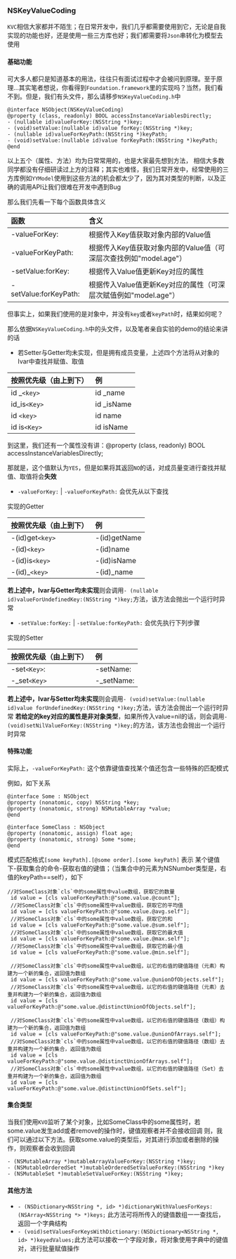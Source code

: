 ### NSKeyValueCoding

`KVC`相信大家都并不陌生；在日常开发中，我们几乎都需要使用到它，无论是自我实现的功能也好，还是使用一些三方库也好；我们都需要将`Json`串转化为模型去使用

#### 基础功能
可大多人都只是知道基本的用法，往往只有面试过程中才会被问到原理。至于原理...其实笔者想说，你看得到`Foundation.framework`里的实现吗？当然，我们看不到。但是，我们有头文件，那么请移步`NSKeyValueCoding.h`中

```
@interface NSObject(NSKeyValueCoding)
@property (class, readonly) BOOL accessInstanceVariablesDirectly;
- (nullable id)valueForKey:(NSString *)key;
- (void)setValue:(nullable id)value forKey:(NSString *)key;
- (nullable id)valueForKeyPath:(NSString *)keyPath;
- (void)setValue:(nullable id)value forKeyPath:(NSString *)keyPath;
@end
```

以上五个（属性、方法）均为日常常用的，也是大家最先想到方法， 相信大多数同学都没有仔细研读过上方的注释；其实也难怪，我们日常开发中，经常使用的三方库例如`YYModel`使用到这些方法的机会都太少了，因为其对类型的判断，以及正确的调用API让我们很难在开发中遇到Bug


那么我们先看一下每个函数具体含义

|	函数	|	含义	|
|:--|:--|
|-valueForKey:|根据传入Key值获取对象内部的Value值|
|-valueForKeyPath:|根据传入Key值获取对象内部的Value值（可深层次查找例如"model.age"）|
|-setValue:forKey:|根据传入Value值更新Key对应的属性|
|-setValue:forKeyPath:|根据传入Value值更新Key对应的属性（可深层次赋值例如"model.age"）|

但事实上，如果我们使用的是对象中，并没有`key`或者`keyPath`时，结果如何呢？

那么依据`NSKeyValueCoding.h`中的头文件，以及笔者亲自实验的demo的结论来讲的话

* 若Setter与Getter均未实现，但是拥有成员变量，上述四个方法将从对象的Ivar中查找并赋值、取值

|	按照优先级（由上到下）	|	例 	|
|:---|:---|
|id _`<key>`|id _name|
|id_is`<Key>`|id _isName|
|id `<key>`|id name|
|id is`<Key>`|id isName|

到这里，我们还有一个属性没有讲：@property (class, readonly) BOOL accessInstanceVariablesDirectly;

那就是，这个值默认为`YES`，但是如果将其返回`NO`的话，对成员量变进行查找并赋值、取值将会**失效**


* `-valueForKey:` | `-valueForKeyPath:`  会优先从以下查找

实现的Getter

|	按照优先级（由上到下）	|	例 	|
|:---|:---|
|-(id)get`<key>`|-(id)getName|
|-(id)`<key>`|-(id)name|
|-(id)is`<key>`|-(id)isName|
|-(id)_`<key>`|-(id)_name|

**若上述中，Ivar与Getter均未实现**则会调用`- (nullable id)valueForUndefinedKey:(NSString *)key;`方法，该方法会抛出一个运行时异常

* `-setValue:forKey:` | `-setValue:forKeyPath:` 会优先执行下列步骤

实现的Setter

|	按照优先级（由上到下）	|	例 	|
|:---|:---|
|-set`<Key>`:|-setName:|
|-_set`<Key>`|-_setName:|

**若上述中，Ivar与Setter均未实现**则会调用`- (void)setValue:(nullable id)value forUndefinedKey:(NSString *)key;`方法，该方法会抛出一个运行时异常
**若给定的key对应的属性是非对象类型**，如果所传入value=nil的话，则会调用`- (void)setNilValueForKey:(NSString *)key;`的方法，该方法也会抛出一个运行时异常

#### 特殊功能
实际上，`-valueForKeyPath:` 这个依靠键值查找某个值还包含一些特殊的匹配模式

例如，如下关系

```
@interface Some : NSObject
@property (nonatomic, copy) NSString *key;
@property (nonatomic, strong) NSMutableArray *value;
@end

@interface SomeClass : NSObject
@property (nonatomic, assign) float age;
@property (nonatomic, strong) Some *some;
@end
```

模式匹配格式`[some keyPath].[@some order].[some keyPath]` 
表示 某个键值下-获取集合的命令-获取右值的键值；（当集合中的元素为NSNumber类型是，右值的keyPath==self），如下

```
//对SomeClass对象`cls`中的some属性中value数组，获取它的数量
 id value = [cls valueForKeyPath:@"some.value.@count"];
 //对SomeClass对象`cls`中的some属性中value数组，获取它的平均值
 id value = [cls valueForKeyPath:@"some.value.@avg.self"];
 //对SomeClass对象`cls`中的some属性中value数组，获取它的和
 id value = [cls valueForKeyPath:@"some.value.@sum.self"];
 //对SomeClass对象`cls`中的some属性中value数组，获取它的最大值
 id value = [cls valueForKeyPath:@"some.value.@max.self"];
 //对SomeClass对象`cls`中的some属性中value数组，获取它的最小值
 id value = [cls valueForKeyPath:@"some.value.@min.self"];

 //对SomeClass对象`cls`中的some属性中value数组，以它的右值的键值路径（元素）构建为一个新的集合，返回值为数组
 id value = [cls valueForKeyPath:@"some.value.@unionOfObjects.self"];
 //对SomeClass对象`cls`中的some属性中value数组，以它的右值的键值路径（元素）去重并构建为一个新的集合，返回值为数组
 id value = [cls valueForKeyPath:@"some.value.@distinctUnionOfObjects.self"];
 
 //对SomeClass对象`cls`中的some属性中value数组，以它的右值的键值路径（数组）构建为一个新的集合，返回值为数组
 id value = [cls valueForKeyPath:@"some.value.@unionOfArrays.self"];
 //对SomeClass对象`cls`中的some属性中value数组，以它的右值的键值路径（数组）去重并构建为一个新的集合，返回值为数组
 id value = [cls valueForKeyPath:@"some.value.@distinctUnionOfArrays.self"];
 //对SomeClass对象`cls`中的some属性中value数组，以它的右值的键值路径（Set）去重并构建为一个新的集合，返回值为数组
 id value = [cls valueForKeyPath:@"some.value.@distinctUnionOfSets.self"];
```

#### 集合类型
当我们使用`KVO`监听了某个对象，比如SomeClass中的some属性时，若some.value发生add或者remove的操作时，键值观察者并不会接收回调
则，我们可以通过以下方法。获取some.value的类型后，对其进行添加或者删除的操作，则观察者会收到回调

```
- (NSMutableArray *)mutableArrayValueForKey:(NSString *)key;
- (NSMutableOrderedSet *)mutableOrderedSetValueForKey:(NSString *)key
- (NSMutableSet *)mutableSetValueForKey:(NSString *)key;
```

#### 其他方法

* `- (NSDictionary<NSString *, id> *)dictionaryWithValuesForKeys:(NSArray<NSString *> *)keys;` 此方法可将所传入的键值数组一一查找后，返回一个字典结构
* `- (void)setValuesForKeysWithDictionary:(NSDictionary<NSString *, id> *)keyedValues;`此方法可以接收一个字段对象，将对象使用字典中的键值对，进行批量赋值操作